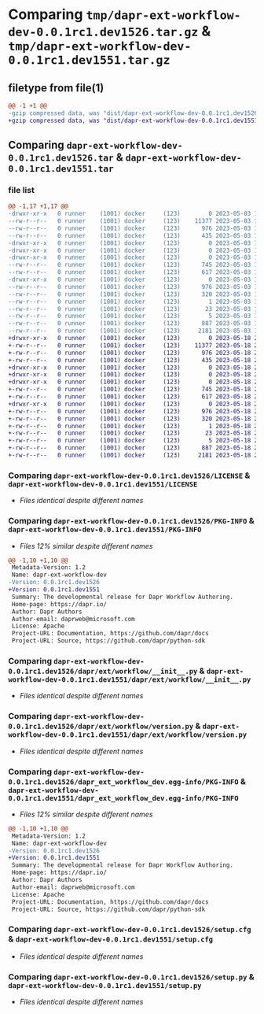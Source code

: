 # Comparing `tmp/dapr-ext-workflow-dev-0.0.1rc1.dev1526.tar.gz` & `tmp/dapr-ext-workflow-dev-0.0.1rc1.dev1551.tar.gz`

## filetype from file(1)

```diff
@@ -1 +1 @@
-gzip compressed data, was "dist/dapr-ext-workflow-dev-0.0.1rc1.dev1526.tar", last modified: Wed May  3 19:50:17 2023, max compression
+gzip compressed data, was "dist/dapr-ext-workflow-dev-0.0.1rc1.dev1551.tar", last modified: Thu May 18 23:55:15 2023, max compression
```

## Comparing `dapr-ext-workflow-dev-0.0.1rc1.dev1526.tar` & `dapr-ext-workflow-dev-0.0.1rc1.dev1551.tar`

### file list

```diff
@@ -1,17 +1,17 @@
-drwxr-xr-x   0 runner    (1001) docker     (123)        0 2023-05-03 19:50:17.000000 dapr-ext-workflow-dev-0.0.1rc1.dev1526/
--rw-r--r--   0 runner    (1001) docker     (123)    11377 2023-05-03 19:50:01.000000 dapr-ext-workflow-dev-0.0.1rc1.dev1526/LICENSE
--rw-r--r--   0 runner    (1001) docker     (123)      976 2023-05-03 19:50:17.000000 dapr-ext-workflow-dev-0.0.1rc1.dev1526/PKG-INFO
--rw-r--r--   0 runner    (1001) docker     (123)      435 2023-05-03 19:50:01.000000 dapr-ext-workflow-dev-0.0.1rc1.dev1526/README.rst
-drwxr-xr-x   0 runner    (1001) docker     (123)        0 2023-05-03 19:50:17.000000 dapr-ext-workflow-dev-0.0.1rc1.dev1526/dapr/
-drwxr-xr-x   0 runner    (1001) docker     (123)        0 2023-05-03 19:50:17.000000 dapr-ext-workflow-dev-0.0.1rc1.dev1526/dapr/ext/
-drwxr-xr-x   0 runner    (1001) docker     (123)        0 2023-05-03 19:50:17.000000 dapr-ext-workflow-dev-0.0.1rc1.dev1526/dapr/ext/workflow/
--rw-r--r--   0 runner    (1001) docker     (123)      745 2023-05-03 19:50:01.000000 dapr-ext-workflow-dev-0.0.1rc1.dev1526/dapr/ext/workflow/__init__.py
--rw-r--r--   0 runner    (1001) docker     (123)      617 2023-05-03 19:50:01.000000 dapr-ext-workflow-dev-0.0.1rc1.dev1526/dapr/ext/workflow/version.py
-drwxr-xr-x   0 runner    (1001) docker     (123)        0 2023-05-03 19:50:17.000000 dapr-ext-workflow-dev-0.0.1rc1.dev1526/dapr_ext_workflow_dev.egg-info/
--rw-r--r--   0 runner    (1001) docker     (123)      976 2023-05-03 19:50:17.000000 dapr-ext-workflow-dev-0.0.1rc1.dev1526/dapr_ext_workflow_dev.egg-info/PKG-INFO
--rw-r--r--   0 runner    (1001) docker     (123)      320 2023-05-03 19:50:17.000000 dapr-ext-workflow-dev-0.0.1rc1.dev1526/dapr_ext_workflow_dev.egg-info/SOURCES.txt
--rw-r--r--   0 runner    (1001) docker     (123)        1 2023-05-03 19:50:17.000000 dapr-ext-workflow-dev-0.0.1rc1.dev1526/dapr_ext_workflow_dev.egg-info/dependency_links.txt
--rw-r--r--   0 runner    (1001) docker     (123)       23 2023-05-03 19:50:17.000000 dapr-ext-workflow-dev-0.0.1rc1.dev1526/dapr_ext_workflow_dev.egg-info/requires.txt
--rw-r--r--   0 runner    (1001) docker     (123)        5 2023-05-03 19:50:17.000000 dapr-ext-workflow-dev-0.0.1rc1.dev1526/dapr_ext_workflow_dev.egg-info/top_level.txt
--rw-r--r--   0 runner    (1001) docker     (123)      887 2023-05-03 19:50:17.000000 dapr-ext-workflow-dev-0.0.1rc1.dev1526/setup.cfg
--rw-r--r--   0 runner    (1001) docker     (123)     2181 2023-05-03 19:50:01.000000 dapr-ext-workflow-dev-0.0.1rc1.dev1526/setup.py
+drwxr-xr-x   0 runner    (1001) docker     (123)        0 2023-05-18 23:55:15.000000 dapr-ext-workflow-dev-0.0.1rc1.dev1551/
+-rw-r--r--   0 runner    (1001) docker     (123)    11377 2023-05-18 23:54:55.000000 dapr-ext-workflow-dev-0.0.1rc1.dev1551/LICENSE
+-rw-r--r--   0 runner    (1001) docker     (123)      976 2023-05-18 23:55:15.000000 dapr-ext-workflow-dev-0.0.1rc1.dev1551/PKG-INFO
+-rw-r--r--   0 runner    (1001) docker     (123)      435 2023-05-18 23:54:55.000000 dapr-ext-workflow-dev-0.0.1rc1.dev1551/README.rst
+drwxr-xr-x   0 runner    (1001) docker     (123)        0 2023-05-18 23:55:15.000000 dapr-ext-workflow-dev-0.0.1rc1.dev1551/dapr/
+drwxr-xr-x   0 runner    (1001) docker     (123)        0 2023-05-18 23:55:15.000000 dapr-ext-workflow-dev-0.0.1rc1.dev1551/dapr/ext/
+drwxr-xr-x   0 runner    (1001) docker     (123)        0 2023-05-18 23:55:15.000000 dapr-ext-workflow-dev-0.0.1rc1.dev1551/dapr/ext/workflow/
+-rw-r--r--   0 runner    (1001) docker     (123)      745 2023-05-18 23:54:55.000000 dapr-ext-workflow-dev-0.0.1rc1.dev1551/dapr/ext/workflow/__init__.py
+-rw-r--r--   0 runner    (1001) docker     (123)      617 2023-05-18 23:54:55.000000 dapr-ext-workflow-dev-0.0.1rc1.dev1551/dapr/ext/workflow/version.py
+drwxr-xr-x   0 runner    (1001) docker     (123)        0 2023-05-18 23:55:15.000000 dapr-ext-workflow-dev-0.0.1rc1.dev1551/dapr_ext_workflow_dev.egg-info/
+-rw-r--r--   0 runner    (1001) docker     (123)      976 2023-05-18 23:55:15.000000 dapr-ext-workflow-dev-0.0.1rc1.dev1551/dapr_ext_workflow_dev.egg-info/PKG-INFO
+-rw-r--r--   0 runner    (1001) docker     (123)      320 2023-05-18 23:55:15.000000 dapr-ext-workflow-dev-0.0.1rc1.dev1551/dapr_ext_workflow_dev.egg-info/SOURCES.txt
+-rw-r--r--   0 runner    (1001) docker     (123)        1 2023-05-18 23:55:15.000000 dapr-ext-workflow-dev-0.0.1rc1.dev1551/dapr_ext_workflow_dev.egg-info/dependency_links.txt
+-rw-r--r--   0 runner    (1001) docker     (123)       23 2023-05-18 23:55:15.000000 dapr-ext-workflow-dev-0.0.1rc1.dev1551/dapr_ext_workflow_dev.egg-info/requires.txt
+-rw-r--r--   0 runner    (1001) docker     (123)        5 2023-05-18 23:55:15.000000 dapr-ext-workflow-dev-0.0.1rc1.dev1551/dapr_ext_workflow_dev.egg-info/top_level.txt
+-rw-r--r--   0 runner    (1001) docker     (123)      887 2023-05-18 23:55:15.000000 dapr-ext-workflow-dev-0.0.1rc1.dev1551/setup.cfg
+-rw-r--r--   0 runner    (1001) docker     (123)     2181 2023-05-18 23:54:55.000000 dapr-ext-workflow-dev-0.0.1rc1.dev1551/setup.py
```

### Comparing `dapr-ext-workflow-dev-0.0.1rc1.dev1526/LICENSE` & `dapr-ext-workflow-dev-0.0.1rc1.dev1551/LICENSE`

 * *Files identical despite different names*

### Comparing `dapr-ext-workflow-dev-0.0.1rc1.dev1526/PKG-INFO` & `dapr-ext-workflow-dev-0.0.1rc1.dev1551/PKG-INFO`

 * *Files 12% similar despite different names*

```diff
@@ -1,10 +1,10 @@
 Metadata-Version: 1.2
 Name: dapr-ext-workflow-dev
-Version: 0.0.1rc1.dev1526
+Version: 0.0.1rc1.dev1551
 Summary: The developmental release for Dapr Workflow Authoring.
 Home-page: https://dapr.io/
 Author: Dapr Authors
 Author-email: daprweb@microsoft.com
 License: Apache
 Project-URL: Documentation, https://github.com/dapr/docs
 Project-URL: Source, https://github.com/dapr/python-sdk
```

### Comparing `dapr-ext-workflow-dev-0.0.1rc1.dev1526/dapr/ext/workflow/__init__.py` & `dapr-ext-workflow-dev-0.0.1rc1.dev1551/dapr/ext/workflow/__init__.py`

 * *Files identical despite different names*

### Comparing `dapr-ext-workflow-dev-0.0.1rc1.dev1526/dapr/ext/workflow/version.py` & `dapr-ext-workflow-dev-0.0.1rc1.dev1551/dapr/ext/workflow/version.py`

 * *Files identical despite different names*

### Comparing `dapr-ext-workflow-dev-0.0.1rc1.dev1526/dapr_ext_workflow_dev.egg-info/PKG-INFO` & `dapr-ext-workflow-dev-0.0.1rc1.dev1551/dapr_ext_workflow_dev.egg-info/PKG-INFO`

 * *Files 12% similar despite different names*

```diff
@@ -1,10 +1,10 @@
 Metadata-Version: 1.2
 Name: dapr-ext-workflow-dev
-Version: 0.0.1rc1.dev1526
+Version: 0.0.1rc1.dev1551
 Summary: The developmental release for Dapr Workflow Authoring.
 Home-page: https://dapr.io/
 Author: Dapr Authors
 Author-email: daprweb@microsoft.com
 License: Apache
 Project-URL: Documentation, https://github.com/dapr/docs
 Project-URL: Source, https://github.com/dapr/python-sdk
```

### Comparing `dapr-ext-workflow-dev-0.0.1rc1.dev1526/setup.cfg` & `dapr-ext-workflow-dev-0.0.1rc1.dev1551/setup.cfg`

 * *Files identical despite different names*

### Comparing `dapr-ext-workflow-dev-0.0.1rc1.dev1526/setup.py` & `dapr-ext-workflow-dev-0.0.1rc1.dev1551/setup.py`

 * *Files identical despite different names*


